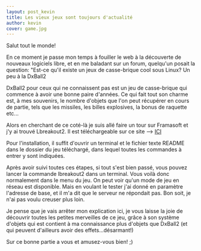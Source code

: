 ```yaml
---
layout: post_kevin
title: Les vieux jeux sont toujours d'actualité
author: kevin
cover: game.jpg
---
```


Salut tout le monde!

En ce moment je passe mon temps à fouiller le web à la découverte de nouveaux logiciels libre, et en me baladant sur un forum, quelqu'un posait la question: "Est-ce qu'il existe un jeux de casse-brique cool sous Linux? Un peu à la DxBall2
<!--break-->
DxBall2 pour ceux qui ne connaissent pas est un jeu de casse-brique qui commence à avoir une bonne paire d'années. Ce qui fait tout son charme est, à mes souvenirs, le nombre d'objets que l'on peut récupérer en cours de partie, tels que les missiles, les billes explosives, la bonus de raquette etc...

Alors en cherchant de ce coté-là je suis allé faire un tour sur Framasoft et j'y ai trouvé Lbreakout2. Il est téléchargeable sur ce site --> [ICI](http://lgames.sourceforge.net/index.php?project=LBreakout2)

Pour l'installation, il suffit d'ouvrir un terminal et le fichier texte README dans le dossier du jeu téléchargé, dans lequel toutes les commandes à entrer y sont indiquées.

Après avoir suivi toutes ces étapes, si tout s'est bien passé, vous pouvez lancer la commande lbreakout2 dans un terminal. Vous voilà donc normalement dans le menu du jeu. On peut voir qu'un mode de jeu en réseau est disponible. Mais en voulant le tester j'ai donné en paramètre l'adresse de base, et il m'a dit que le serveur ne répondait pas. Bon soit, je n'ai pas voulu creuser plus loin.

Je pense que je vais arrêter mon explication ici, je vous laisse la joie de découvrir toutes les petites merveilles de ce jeu, grâce à son système d'objets qui est contient à ma connaissance plus d'objets que DxBall2 (et qui peuvent d'ailleurs avoir des effets...désarmant!)

Sur ce bonne partie a vous et amusez-vous bien! ;)
